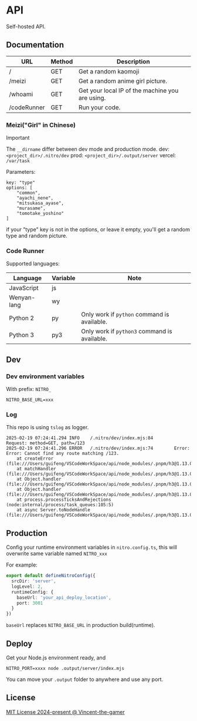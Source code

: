 # API

Self-hosted API.

## Documentation
| URL | Method | Description |
| - | - | - |
| / | GET | Get a random kaomoji |
| /meizi | GET | Get a random anime girl picture. |
| /whoami| GET  | Get your local IP of the machine you are using. |
| /codeRunner| GET  | Run your code. |

### Meizi("Girl" in Chinese)

> [!IMPORTANT]
> The `__dirname` differ between dev mode and production mode.
> dev: `<project_dir>/.nitro/dev`
> prod: `<project_dir>/.output/server`
> vercel: `/var/task`

Parameters:

```
key: "type"
options: [
    "common",
    "ayachi_nene",
    "mitsukasa_ayase",
    "murasame",
    "tomotake_yoshino"
]
```

if your "type" key is not in the options, or leave it empty, you'll get a random type and random picture.

### Code Runner

Supported languages:

| Language | Variable | Note |
|  -     |   - | - |
| JavaScript | js |  |
| Wenyan-lang| wy | |
| Python 2 | py | Only work if `python` command is available. |
| Python 3 | py3 | Only work if `python3` command is available. |

## Dev

### Dev environment variables

With prefix: `NITRO_`

```
NITRO_BASE_URL=xxx
```

### Log

This repo is using `tslog` as logger.

```log
2025-02-19 07:24:41.294 INFO    /.nitro/dev/index.mjs:84        Request: method=GET, path=/123
2025-02-19 07:24:41.296 ERROR   /.nitro/dev/index.mjs:74        Error: Error: Cannot find any route matching /123.
    at createError (file:///Users/guifeng/VSCodeWorkSpace/api/node_modules/.pnpm/h3@1.13.0/node_modules/h3/dist/index.mjs:78:15)
    at matchHandler (file:///Users/guifeng/VSCodeWorkSpace/api/node_modules/.pnpm/h3@1.13.0/node_modules/h3/dist/index.mjs:2164:16)
    at Object.handler (file:///Users/guifeng/VSCodeWorkSpace/api/node_modules/.pnpm/h3@1.13.0/node_modules/h3/dist/index.mjs:2203:19)
    at Object.handler (file:///Users/guifeng/VSCodeWorkSpace/api/node_modules/.pnpm/h3@1.13.0/node_modules/h3/dist/index.mjs:1978:31)
    at process.processTicksAndRejections (node:internal/process/task_queues:105:5)
    at async Server.toNodeHandle (file:///Users/guifeng/VSCodeWorkSpace/api/node_modules/.pnpm/h3@1.13.0/node_modules/h3/dist/index.mjs:2270:7)

```

## Production

Config your runtime environment variables in `nitro.config.ts`, this will overwrite same variable
named `NITRO_xxx`

For example:

```ts
export default defineNitroConfig({
  srcDir: 'server',
  logLevel: 2,
  runtimeConfig: {
    baseUrl: 'your_api_deploy_location',
    port: 3001
  }
})
```

`baseUrl` replaces `NITRO_BASE_URL` in production build(runtime).

## Deploy

Get your Node.js environment ready, and

```shell
NITRO_PORT=xxxx node .output/server/index.mjs
```

You can move your `.output` folder to anywhere and use any port.

## License

[MIT License 2024-present @ Vincent-the-gamer](./LICENSE)
